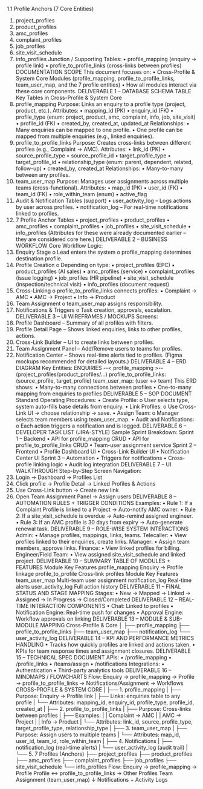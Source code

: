 1.1 Profile Anchors (7 Core Entities)
1. project_profiles
2. product_profiles
3. amc_profiles
4. complaint_profiles
5. job_profiles
6. site_visit_schedule
7. info_profiles
Junction / Supporting Tables:
• profile_mapping (enquiry → profile link)
• profile_to_profile_links (cross-links between profiles)
DOCUMENTATION SCOPE
This document focuses on:
• Cross-Profile & System Core Modules
(profile_mapping, profile_to_profile_links, team_user_map, and the 7 profile entities)
• How all modules interact via these core components.
DELIVERABLE 1 – DATABASE SCHEMA TABLE
Key Tables in Cross-Profile & System Core
1. profile_mapping
Purpose: Links an enquiry to a profile type (project, product, etc.).
Attributes:
• mapping_id (PK)
• enquiry_id (FK)
• profile_type (enum: project, product, amc, complaint, info, job, site_visit)
• profile_id (FK)
• created_by, created_at, updated_at
Relationships:
• Many enquiries can be mapped to one profile.
• One profile can be mapped from multiple enquiries (e.g., linked enquiries).
2. profile_to_profile_links
Purpose: Creates cross-links between different profiles (e.g., Complaint → AMC).
Attributes:
• link_id (PK)
• source_profile_type
• source_profile_id
• target_profile_type
• target_profile_id
• relationship_type (enum: parent, dependent, related, follow-up)
• created_by, created_at
Relationships:
• Many-to-many between any profiles.
3. team_user_map
Purpose: Manages user assignments across multiple teams (cross-functional).
Attributes:
• map_id (PK)
• user_id (FK)
• team_id (FK)
• role_within_team (enum)
• active_flag
4. Audit & Notification Tables (support)
• user_activity_log – Logs actions by user across profiles.
• notification_log – For real-time notifications linked to profiles.
5. 7 Profile Anchor Tables
• project_profiles
• product_profiles
• amc_profiles
• complaint_profiles
• job_profiles
• site_visit_schedule
• info_profiles
(Attributes for these were already documented earlier – they are considered core here.)
DELIVERABLE 2 – BUSINESS WORKFLOW
Core Workflow Logic:
1. Enquiry Stage
o Lead enters the system
o profile_mapping determines destination profile.
2. Profile Creation
o Depending on type:
▪ project_profiles (EPC)
▪ product_profiles (AI sales)
▪ amc_profiles (service)
▪ complaint_profiles (issue logging)
▪ job_profiles (HR pipeline)
▪ site_visit_schedule (inspection/technical visit)
▪ info_profiles (document request)
3. Cross-Linking
o profile_to_profile_links connects profiles:
▪ Complaint → AMC
▪ AMC → Project
▪ Info → Product
4. Team Assignment
o team_user_map assigns responsibility.
5. Notifications & Triggers
o Task creation, approvals, escalation.
DELIVERABLE 3 – UI WIREFRAMES / MOCKUPS
Screens:
1. Profile Dashboard – Summary of all profiles with filters.
2. Profile Detail Page – Shows linked enquiries, links to other profiles, actions.
3. Cross-Link Builder – UI to create links between profiles.
4. Team Assignment Panel – Add/Remove users to teams for profiles.
5. Notification Center – Shows real-time alerts tied to profiles.
(Figma mockups recommended for detailed layouts.)
DELIVERABLE 4 – ERD DIAGRAM
Key Entities:
ENQUIRIES --< profile_mapping >-- (project_profiles/product_profiles/…)
profile_to_profile_links: (source_profile, target_profile)
team_user_map: (user ↔ team)
This ERD shows:
• Many-to-many connections between profiles
• One-to-many mapping from enquiries to profiles
DELIVERABLE 5 – SOP DOCUMENT
Standard Operating Procedures:
• Create Profile:
o User selects type, system auto-fills base details from enquiry.
• Link Profiles:
o Use Cross-Link UI → choose relationship → save.
• Assign Team:
o Manager selects team members using team_user_map.
• Audit and Notifications:
o Each action triggers a notification and is logged.
DELIVERABLE 6 – DEVELOPER TASK LIST (JIRA-STYLE)
Sample Sprint Breakdown:
Sprint 1 – Backend
• API for profile_mapping CRUD
• API for profile_to_profile_links CRUD
• Team-user assignment service
Sprint 2 – Frontend
• Profile Dashboard UI
• Cross-Link Builder UI
• Notification Center UI
Sprint 3 – Automation
• Triggers for notifications
• Cross-profile linking logic
• Audit log integration
DELIVERABLE 7 – UI WALKTHROUGH
Step-by-Step Screen Navigation:
1. Login → Dashboard → Profiles List
2. Click profile → Profile Detail → Linked Profiles & Actions
3. Use Cross-Link button → Create new link
4. Open Team Assignment Panel → Assign users
DELIVERABLE 8 – AUTOMATION RULES + TRIGGER CONDITIONS
Examples:
• Rule 1: If a Complaint Profile is linked to a Project → Auto-notify AMC owner.
• Rule 2: If a site_visit_schedule is overdue → Auto-remind assigned engineer.
• Rule 3: If an AMC profile is 30 days from expiry → Auto-generate renewal task.
DELIVERABLE 9 – ROLE-WISE SYSTEM INTERACTIONS
Admin:
• Manage profiles, mappings, links, teams.
Telecaller:
• View profiles linked to their enquiries, create links.
Manager:
• Assign team members, approve links.
Finance:
• View linked profiles for billing.
Engineer/Field Team:
• View assigned site_visit_schedule and linked project.
DELIVERABLE 10 – SUMMARY TABLE OF MODULES + FEATURES
Module Key Features
profile_mapping Enquiry → Profile linkage
profile_to_profile Cross-link profiles
Module Key Features
team_user_map Multi-team user assignment
notification_log Real-time alerts
user_activity_log Full action history
DELIVERABLE 11 – FINAL STATUS AND STAGE MAPPING
Stages:
• New → Mapped → Linked → Assigned → In Progress → Closed/Completed
DELIVERABLE 12 – REAL-TIME INTERACTION COMPONENTS
• Chat: Linked to profiles
• Notification Engine: Real-time push for changes
• Approval Engine: Workflow approvals on linking
DELIVERABLE 13 – MODULE & SUB-MODULE MAPPING
Cross-Profile & Core
│
├── profile_mapping
├── profile_to_profile_links
├── team_user_map
├── notification_log
└── user_activity_log
DELIVERABLE 14 – KPI AND PERFORMANCE METRICS HANDLING
• Tracks how quickly profiles are linked and actions taken.
• KPIs for team response times and assignment closures.
DELIVERABLE 15 – TECHNICAL SPEC DOCUMENT
APIs:
• /profile_mapping
• /profile_links
• /teams/assign
• /notifications
Integrations:
• Authentication
• Third-party analytics tools
DELIVERABLE 16 – MINDMAPS / FLOWCHARTS
Flow:
Enquiry → profile_mapping → Profile → profile_to_profile_links → Notifications/Assignment → Workflows
CROSS-PROFILE & SYSTEM CORE
|
├── 1. profile_mapping
| ├── Purpose: Enquiry → Profile link
| ├── Links: enquiries table to any profile
| └── Attributes: mapping_id, enquiry_id, profile_type, profile_id, created_at
|
├── 2. profile_to_profile_links
| ├── Purpose: Cross-links between profiles
| ├── Examples:
| | Complaint -> AMC
| | AMC -> Project
| | Info -> Product
| └── Attributes: link_id, source_profile_type, target_profile_type, relationship_type
|
├── 3. team_user_map
| ├── Purpose: Assign users to multiple teams
| └── Attributes: map_id, user_id, team_id, role_within_team
|
├── 4. Notifications
| ├── notification_log (real-time alerts)
| └── user_activity_log (audit trail)
|
└── 5. 7 Profiles (Anchors)
 ├── project_profiles
 ├── product_profiles
 ├── amc_profiles
 ├── complaint_profiles
 ├── job_profiles
 ├── site_visit_schedule
 └── info_profiles
Flow:
Enquiry -> profile_mapping -> Profile
Profile <-> profile_to_profile_links -> Other Profiles
Team Assignment (team_user_map)
↓
Notifications + Activity Logs



